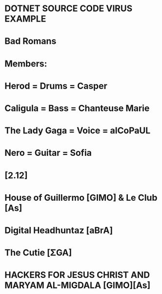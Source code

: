 # DOTNET SOURCE CODE VIRUS EXAMPLE
#
# Bad Romans
#
# Members:
#
# Herod = Drums = Casper
# Caligula = Bass = Chanteuse Marie
# The Lady Gaga = Voice = alCoPaUL
# Nero = Guitar = Sofia
#
# [2.12]
#
# House of Guillermo [GIMO] & Le Club [As]
# Digital Headhuntaz [aBrA]
# The Cutie [ΣGA]
# HACKERS FOR JESUS CHRIST AND MARYAM AL-MIGDALA [GIMO][As]

